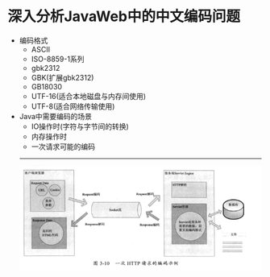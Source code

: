 # 深入分析JavaWeb中的中文编码问题
+ 编码格式
	+ ASCII
	+ ISO-8859-1系列
	+ gbk2312
	+ GBK(扩展gbk2312)
	+ GB18030
	+ UTF-16(适合本地磁盘与内存间使用)
	+ UTF-8(适合网络传输使用)
+ Java中需要编码的场景
	+ IO操作时(字符与字节间的转换)
	+ 内存操作时
	+ 一次请求可能的编码
	---
	![一次请求可能的编码](pictures/一次请求可能的编码.png)
